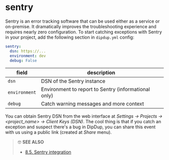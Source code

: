 # sentry

Sentry is an error tracking software that can be used either as a service or on-premise. It dramatically improves the troubleshooting experience and requires nearly zero configuration. To start catching exceptions with Sentry in your project, add the following section in `dipdup.yml` config:

```yaml
sentry:
  dsn: https://...
  environment: dev
  debug: False
```

| field | description |
| - | - |
| `dsn` | DSN of the Sentry instance |
| `environment` | Environment to report to Sentry (informational only) |
| `debug` | Catch warning messages and more context |

You can obtain Sentry DSN from the web interface at _Settings -> Projects -> <project\_name> -> Client Keys (DSN)_. The cool thing is that if you catch an exception and suspect there's a bug in DipDup, you can share this event with us using a public link (created at _Share_ menu).

> 🤓 **SEE ALSO**
> * [8.5. Sentry integration](../deployment/sentry.md)
